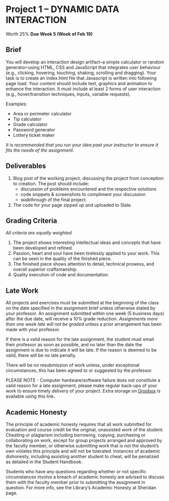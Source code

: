 # Project 1 – DYNAMIC DATA INTERACTION
Worth 25%
**Due Week 5 (Week of Feb 19)**

## Brief 
You will develop an interaction design artifact–a simple calculator or random generator–using HTML, CSS and JavaScript that integrates user behaviour (e.g., clicking, hovering, touching, shaking, scrolling and dragging). Your task is to create an index.html file that Javascript is written into following page load. Your content should include text, graphics and animation to enhance the interaction. It must include at least 2 forms of user interaction (e.g., hover/transition techniques, inputs, variable requests).

Examples:
- Area or perimeter calculator
- Tip calculator
- Grade calculator
- Password generator
- Lottery ticket maker

_It is recommended that you run your idea past your instructor to ensure it fits the needs of the assignment._

## Deliverables

1. Blog post of the working project, discussing the project from conception to creation. The post should include:
	- discussion of problems encountered and the respective solutions
	- code snippets & screenshots to compliment your discussion
	- walkthrough of the final project.
2. The code for your page zipped up and uploaded to Slate.

## Grading Criteria 

_All criteria are equally weighted_

1. The project shows interesting intellectual ideas and concepts that have been developed and refined.	
2. Passion, heart and soul have been tirelessly applied to your work. This can be seen in the quality of the finished piece.	
3. The finished piece shows attention to detail, technical prowess, and overall superior craftsmanship.
4. Quality execution of code and documentation.

## Late Work

All projects and exercises must be submitted at the beginning of the class on the date specified in the assignment brief unless otherwise stated by your professor. An assignment submitted within one week (5 business days) after the due date, will receive a 10% grade reduction. _Assignments more than one week late will not be graded_ unless a prior arrangement has been made with your professor.

If there is a valid reason for the late assignment, the student must email their professor as soon as possible, and no later than the date the assignment is due to indicate it will be late. If the reason is deemed to be valid, there will be no late penalty.

There will be no resubmission of work unless, under exceptional circumstances, this has been agreed to or suggested by the professor.

PLEASE NOTE - Computer hardware/software failure does not constitute a valid reason for a late assignment, please make regular back-ups of your work to ensure timely delivery of your project. Extra storage on [Dropbox](https://db.tt/KtXMYmmi) is available using this link.

## Academic Honesty

The principle of academic honesty requires that all work submitted for evaluation and course credit be the original, unassisted work of the student. Cheating or plagiarism including borrowing, copying, purchasing or collaborating on work, except for group projects arranged and approved by the faculty member, or otherwise submitting work that is not the student’s own violates this principle and will not be tolerated. Instances of academic dishonesty, including assisting another student to cheat, will be penalized as detailed in the Student Handbook.

Students who have any questions regarding whether or not specific circumstances involve a breach of academic honesty are advised to discuss them with the faculty member prior to submitting the assignment in question. For more info, see the Library’s Academic Honesty at Sheridan page.


